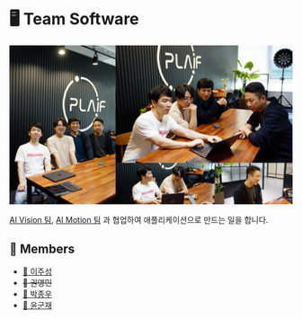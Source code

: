 # 🖥️ Team Software

![Software](/assets/software/main1.png)

[AI Vision 팀](/profile/vision/vision.md), [AI Motion 팀](/profile/motion/motion.md) 과 협업하여 애플리케이션으로 만드는 일을 합니다.

## 👥 Members

- [🐷 이주성](/profile/software/members/jusung.md)
- ~~🐶 권영민~~
- [🐯 박종우](/profile/software/members/jongwoo.md)
- [🐷 윤군재](/profile/software/members/gunjae.md)

